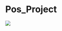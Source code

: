 # Pos_Project

<img src="https://user-images.githubusercontent.com/73145516/103862337-3a032080-5102-11eb-8950-796cde94b95f.JPG" style="max-width:100%;">

